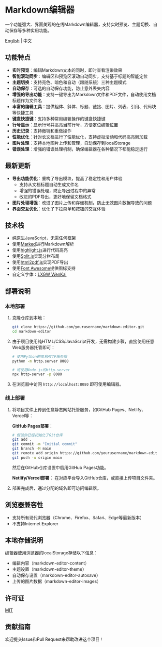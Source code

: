 # Markdown编辑器

一个功能强大、界面美观的在线Markdown编辑器，支持实时预览、主题切换、自动保存等多种实用功能。

[English](README.en.md) | 中文

## 功能特点

- **实时预览**：编辑Markdown文本的同时，即时查看渲染效果
- **智能滚动同步**：编辑区和预览区滚动自动同步，支持基于标题的智能定位
- **主题切换**：支持亮色、暗色和自动（跟随系统）三种主题模式
- **自动保存**：可选的自动保存功能，防止意外丢失内容
- **增强的导出功能**：支持一键导出为Markdown文件和PDF文件，自动使用文档标题作为文件名
- **丰富的编辑工具**：提供粗体、斜体、标题、链接、图片、列表、引用、代码块等快捷工具
- **键盘快捷键**：支持多种常用编辑操作的键盘快捷键
- **行号显示**：显示行号并高亮当前行号，方便定位编辑位置
- **历史记录**：支持撤销和重做操作
- **性能优化**：针对长文档进行了性能优化，支持虚拟滚动和代码高亮懒加载
- **图片处理**：支持本地图片上传和管理，自动保存到localStorage
- **错误处理**：增强的错误处理机制，确保编辑器在各种情况下都能稳定运行

## 最新更新

- **导出功能优化**：重构了导出模块，提高了稳定性和用户体验
  - 支持从文档标题自动生成文件名
  - 增强的错误处理，防止导出过程中的异常
  - 改进的PDF导出，更好地保留文档格式
- **图片处理增强**：改进了图片上传和存储机制，防止无效图片数据导致的问题
- **界面交互优化**：优化了下拉菜单和按钮的交互体验

## 技术栈

- 纯原生JavaScript，无需任何框架
- 使用[Marked](https://marked.js.org/)进行Markdown解析
- 使用[highlight.js](https://highlightjs.org/)进行代码高亮
- 使用[Split.js](https://split.js.org/)实现分栏布局
- 使用[html2pdf.js](https://github.com/eKoopmans/html2pdf.js)实现PDF导出
- 使用[Font Awesome](https://fontawesome.com/)提供图标支持
- 自定义字体：[LXGW WenKai](https://github.com/lxgw/LxgwWenKai)

## 部署说明

### 本地部署

1. 克隆仓库到本地：
   ```bash
   git clone https://github.com/yourusername/markdown-editor.git
   cd markdown-editor
   ```

2. 由于项目使用纯HTML/CSS/JavaScript开发，无需构建步骤，直接使用任意Web服务器托管即可：
   ```bash
   # 使用Python的简易HTTP服务器
   python -m http.server 8080

   # 或使用Node.js的http-server
   npx http-server -p 8080
   ```

3. 在浏览器中访问 `http://localhost:8080` 即可使用编辑器。

### 线上部署

1. 将项目文件上传到任意静态网站托管服务，如GitHub Pages、Netlify、Vercel等：

   **GitHub Pages部署**：
   ```bash
   # 假设你已经初始化了Git仓库
   git add .
   git commit -m "Initial commit"
   git branch -M main
   git remote add origin https://github.com/yourusername/markdown-editor.git
   git push -u origin main
   ```
   然后在GitHub仓库设置中启用GitHub Pages功能。

   **Netlify/Vercel部署**：
   在对应平台导入GitHub仓库，或直接上传项目文件夹。

2. 部署完成后，通过分配的域名即可访问编辑器。

## 浏览器兼容性

- 支持所有现代浏览器（Chrome、Firefox、Safari、Edge等最新版本）
- 不支持Internet Explorer

## 本地存储说明

编辑器使用浏览器的localStorage存储以下信息：
- 编辑内容（markdown-editor-content）
- 主题设置（markdown-editor-theme）
- 自动保存设置（markdown-editor-autosave）
- 上传的图片数据（markdown-editor-images）

## 许可证

[MIT](LICENSE)

## 贡献指南

欢迎提交Issue和Pull Request来帮助改进这个项目！
